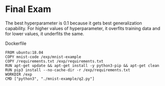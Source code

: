 # Final Exam

The best hyperparameter is 0.1 because it gets best generalization capability. For higher values of hyperparameter, it overfits training data and for lower values, it underfits the same.

Dockerfile

```
FROM ubuntu:18.04
COPY mnist-code /exp/mnist-example
COPY /requirements.txt /exp/requirements.txt
RUN apt-get update && apt-get install -y python3-pip && apt-get clean
RUN pip3 install --no-cache-dir -r /exp/requirements.txt
WORKDIR /exp
CMD ["python3", "./mnist-example/q2.py"]
```
